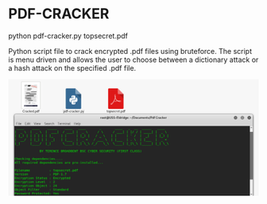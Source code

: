 # PDF-CRACKER

python pdf-cracker.py topsecret.pdf

Python script file to crack encrypted .pdf files using bruteforce. The script is menu driven and allows the user to choose between a dictionary attack or a hash attack on the specified .pdf file.

![Screenshot](picture0.png)


